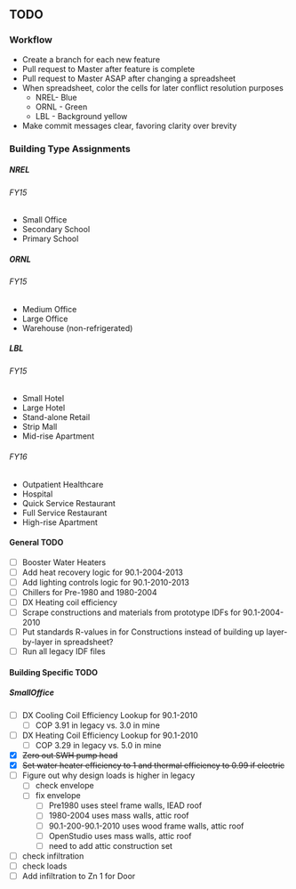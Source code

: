 ## TODO

### Workflow

- Create a branch for each new feature
- Pull request to Master after feature is complete
- Pull request to Master ASAP after changing a spreadsheet
- When spreadsheet, color the cells for later conflict resolution purposes
	- NREL- Blue
	- ORNL - Green
	- LBL - Background yellow
- Make commit messages clear, favoring clarity over brevity

### Building Type Assignments

##### NREL
###### FY15
- Small Office
- Secondary School
- Primary School

##### ORNL
###### FY15
- Medium Office
- Large Office
- Warehouse (non-refrigerated)

##### LBL
###### FY15
- Small Hotel
- Large Hotel
- Stand-alone Retail
- Strip Mall
- Mid-rise Apartment

###### FY16
- Outpatient Healthcare
- Hospital
- Quick Service Restaurant
- Full Service Restaurant
- High-rise Apartment

#### General TODO
- [ ] Booster Water Heaters
- [ ] Add heat recovery logic for 90.1-2004-2013
- [ ] Add lighting controls logic for 90.1-2010-2013 
- [ ] Chillers for Pre-1980 and 1980-2004
- [ ] DX Heating coil efficiency
- [ ] Scrape constructions and materials from prototype IDFs for 90.1-2004-2010
- [ ] Put standards R-values in for Constructions instead of building up layer-by-layer in spreadsheet?
- [ ] Run all legacy IDF files

#### Building Specific TODO

##### SmallOffice

- [ ] DX Cooling Coil Efficiency Lookup for 90.1-2010
  - [ ] COP 3.91 in legacy vs. 3.0 in mine
- [ ] DX Heating Coil Efficiency Lookup for 90.1-2010
  - [ ] COP 3.29 in legacy vs. 5.0 in mine
- [x] ~~Zero out SWH pump head~~
- [x] ~~Set water heater efficiency to 1 and thermal efficiency to 0.99 if electric~~
- [ ] Figure out why design loads is higher in legacy
  - [ ] check envelope
  - [ ] fix envelope
    - [ ] Pre1980 uses steel frame walls, IEAD roof
    - [ ] 1980-2004 uses mass walls, attic roof
    - [ ] 90.1-200-90.1-2010 uses wood frame walls, attic roof
    - [ ] OpenStudio uses mass walls, attic roof
    - [ ] need to add attic construction set
- [ ] check infiltration
- [ ] check loads
- [ ] Add infiltration to Zn 1 for Door
